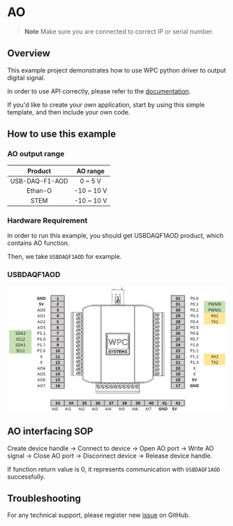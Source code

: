 # AO
> **Note**
> Make sure you are connected to correct IP or serial number.

## Overview

This example project demonstrates how to use WPC python driver to output digital signal.

In order to use API correctly, please refer to the [documentation](https://wpc-systems-ltd.github.io/WPC_Python_driver_release/).

If you'd like to create your own application, start by using this simple template, and then include your own code.

## How to use this example

### AO output range

| Product         |AO range    |
|:---------------:|:----------:|
| USB-DAQ-F1-AOD  | 0 ~ 5 V    |
| Ethan-O         | -10 ~ 10 V |
| STEM            | -10 ~ 10 V |

### Hardware Requirement

In order to run this example, you should get USBDAQF1AOD product, which contains AO function.

Then, we take `USBDAQF1AOD` for example.

### USBDAQF1AOD

<img src="https://github.com/WPC-Systems-Ltd/WPC_Python_driver_release/blob/main/Reference/Pinouts/pinout-USBDAQF1AOD.JPG" alt="drawing" width="600"/>

## AO interfacing SOP

Create device handle -> Connect to device -> Open AO port -> Write AO signal -> Close AO port -> Disconnect device -> Release device handle.

If function return value is 0, it represents communication with `USBDAQF1AOD` successfully.

## Troubleshooting

For any technical support, please register new [issue](https://github.com/WPC-Systems-Ltd/WPC_Python_driver_release/issues) on GitHub.